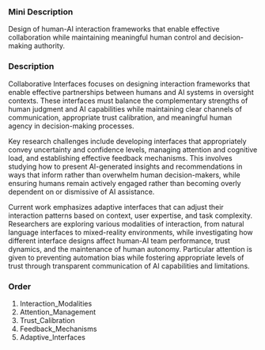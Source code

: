 ### Mini Description

Design of human-AI interaction frameworks that enable effective collaboration while maintaining meaningful human control and decision-making authority.

### Description

Collaborative Interfaces focuses on designing interaction frameworks that enable effective partnerships between humans and AI systems in oversight contexts. These interfaces must balance the complementary strengths of human judgment and AI capabilities while maintaining clear channels of communication, appropriate trust calibration, and meaningful human agency in decision-making processes.

Key research challenges include developing interfaces that appropriately convey uncertainty and confidence levels, managing attention and cognitive load, and establishing effective feedback mechanisms. This involves studying how to present AI-generated insights and recommendations in ways that inform rather than overwhelm human decision-makers, while ensuring humans remain actively engaged rather than becoming overly dependent on or dismissive of AI assistance.

Current work emphasizes adaptive interfaces that can adjust their interaction patterns based on context, user expertise, and task complexity. Researchers are exploring various modalities of interaction, from natural language interfaces to mixed-reality environments, while investigating how different interface designs affect human-AI team performance, trust dynamics, and the maintenance of human autonomy. Particular attention is given to preventing automation bias while fostering appropriate levels of trust through transparent communication of AI capabilities and limitations.

### Order

1. Interaction_Modalities
2. Attention_Management
3. Trust_Calibration
4. Feedback_Mechanisms
5. Adaptive_Interfaces
